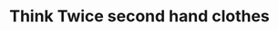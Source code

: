 ---
title: "Think Twice second hand clothes"
url: /rongai/think-twice-second-hand-clothes/
shop: clothes
---